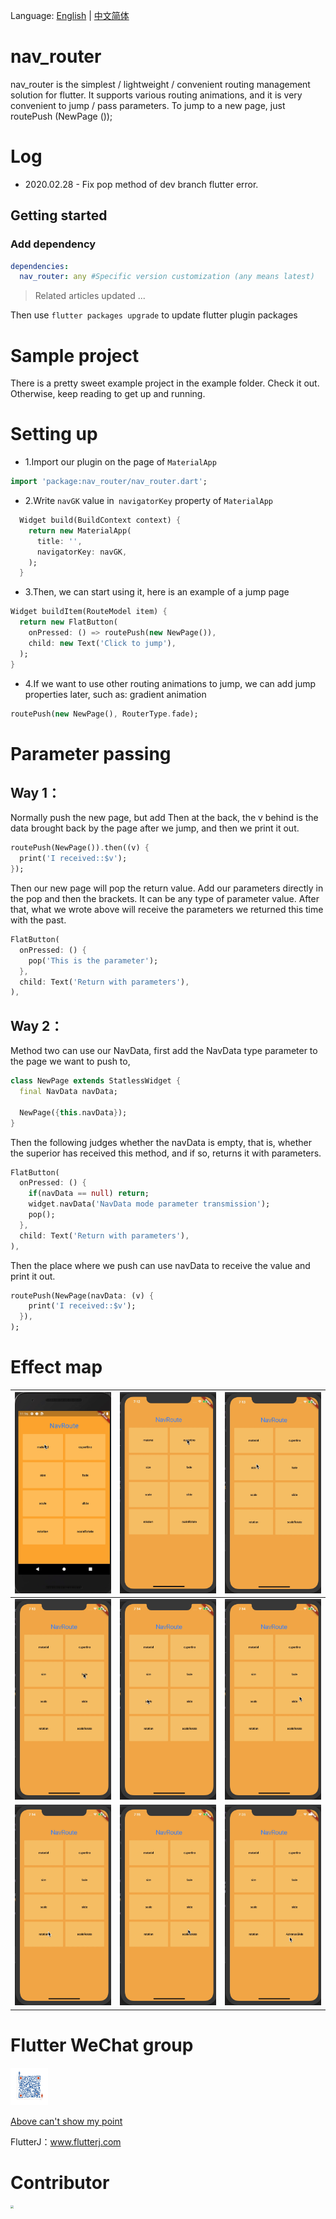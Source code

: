 Language: [English](README.md) | [中文简体](README_ZH.md)

# nav_router

nav_router is the simplest / lightweight / convenient routing management solution for flutter. It supports various routing animations, and it is very convenient to jump / pass parameters. To jump to a new page, just routePush (NewPage ());

# Log
* 2020.02.28 - Fix pop method of dev branch flutter error.

## Getting started

### Add dependency
```yaml
dependencies:
  nav_router: any #Specific version customization (any means latest)
```

> Related articles updated ...

Then use `flutter packages upgrade` to update flutter plugin packages

# Sample project

There is a pretty sweet example project in the example folder. Check it out. Otherwise, keep reading to get up and running.

# Setting up
*  1.Import our plugin on the page of `MaterialApp`
```dart
import 'package:nav_router/nav_router.dart';
```
*  2.Write `navGK` value in` navigatorKey` property of `MaterialApp`
```dart
  Widget build(BuildContext context) {
    return new MaterialApp(
      title: '',
      navigatorKey: navGK,
    );
  }
```
* 3.Then, we can start using it, here is an example of a jump page
```dart
Widget buildItem(RouteModel item) {
  return new FlatButton(
    onPressed: () => routePush(new NewPage()),
    child: new Text('Click to jump'),
  );
}
```

* 4.If we want to use other routing animations to jump, we can add jump properties later, such as: gradient animation
```dart
routePush(new NewPage(), RouterType.fade);
```


# Parameter passing

## Way 1：
Normally push the new page, but add Then at the back, the v behind is the data brought back by the page after we jump, and then we print it out.
```dart
routePush(NewPage()).then((v) {
  print('I received::$v');
});
```
Then our new page will pop the return value. Add our parameters directly in the pop and then the brackets. It can be any type of parameter value. After that, what we wrote above will receive the parameters we returned this time with the past.
```dart
FlatButton(
  onPressed: () {
    pop('This is the parameter');
  },
  child: Text('Return with parameters'),
),
```

## Way 2：
Method two can use our NavData, first add the NavData type parameter to the page we want to push to,
```dart
class NewPage extends StatlessWidget {
  final NavData navData;

  NewPage({this.navData});
}
```
Then the following judges whether the navData is empty, that is, whether the superior has received this method, and if so, returns it with parameters.
```dart
FlatButton(
  onPressed: () {
    if(navData == null) return;
    widget.navData('NavData mode parameter transmission');
    pop();
  },
  child: Text('Return with parameters'),
),
```
Then the place where we push can use navData to receive the value and print it out.
```dart
routePush(NewPage(navData: (v) {
    print('I received::$v');
  }),
);
```

# Effect map
|![1.gif](git/1.gif)| ![2.gif](git/2.gif) | ![3.gif](git/3.gif)|
| --- | --- | --- |
|![4.gif](git/4.gif)| ![5.gif](git/5.gif) | ![6.gif](git/6.gif)|
|![7.gif](git/7.gif)| ![8.gif](git/8.gif) | ![9.gif](git/9.gif)|

# Flutter WeChat group

<img src="git/left_group.png" height="200" width="200" style="zoom:30%;" />

[Above can't show my point](http://www.flutterj.com/left_group.png)

FlutterJ：www.flutterj.com

# Contributor

<img src="http://www.flutterj.com/circle-cropped.png" height="150" width="150" style="zoom:30%;" />
